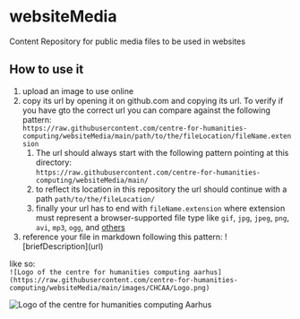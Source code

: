 # websiteMedia

Content Repository for public media files to be used in websites

## How to use it
1. upload an image to use online  
1. copy its url by opening it on github.com and copying its url. To verify if you have gto the correct url you can compare against the following pattern:  
 ```https://raw.githubusercontent.com/centre-for-humanities-computing/websiteMedia/main/path/to/the/fileLocation/fileName.extension```
    1. The url should always start with the following pattern pointing at this directory:  
```https://raw.githubusercontent.com/centre-for-humanities-computing/websiteMedia/main/```  
    1. to reflect its location in this repository the url should continue with a path 
```path/to/the/fileLocation/```   
    1. finally your url has to end with `fileName.extension` where extension must represent a browser-supported file type like `gif`, `jpg`, `jpeg`, `png`, `avi`, `mp3`, `ogg`, and [others](https://www.w3schools.com/html/html_media.asp)  
1. reference your file in markdown following this pattern: !\[briefDescription\]\(url\)

like so:  
```![Logo of the centre for humanities computing aarhus](https://raw.githubusercontent.com/centre-for-humanities-computing/websiteMedia/main/images/CHCAA/Logo.png)```

![Logo of the centre for humanities computing Aarhus](https://raw.githubusercontent.com/centre-for-humanities-computing/websiteMedia/main/images/CHCAA/Logo.png)
